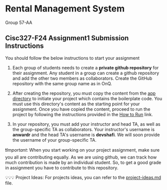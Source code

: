 # Rental Management System
Group 57-AA

## Cisc327-F24 Assignment1 Submission Instructions

You should follow the below instructions to start your assignment 

1.  Each group of students needs to create a **private github repository** for their assignment. Any student in a group can create a github repository and add the other two members as collaborators. Create the GitHub repository with the same group name as in OnQ.

2. After creating the repository, you must copy the content from the [app directory](./app/) to initiate your project which contains the boilerplate code. You must use this directory's content as the starting point for your assignment. Once you have copied the content, proceed to run the project by following the instructions provided in the [How to Run](how-to-run.md) link.

3. In your repository, you must add your instructor and head TA, as well as the group-specific TA as collaborators. Your instructor's username is **anwardr** and the head TA's username is **devshafi**. We will soon provide the username of your group-specific TA.


 ❗*Important*: When you start working on your project assignment, make sure you all are contributing equally. As we are using github, we can track how much contribution is made by an individual student. So, to get a good grade in assignment you have to contribute to this repository.

 💡💡💡 Project Ideas: For projects ideas, you can refer to the [project-ideas.md](./project-ideas.md) file.





